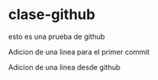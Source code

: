 # clase-github
esto es una prueba de github

Adicion de una linea para el primer commit

Adicion de una linea desde github
